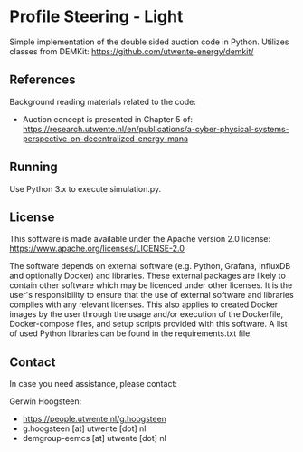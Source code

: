 # Profile Steering - Light

Simple implementation of the double sided auction code in Python. Utilizes classes from DEMKit: https://github.com/utwente-energy/demkit/

## References

Background reading materials related to the code:
- Auction concept is presented in Chapter 5 of: https://research.utwente.nl/en/publications/a-cyber-physical-systems-perspective-on-decentralized-energy-mana

## Running

Use Python 3.x to execute simulation.py.

## License

This software is made available under the Apache version 2.0 license: https://www.apache.org/licenses/LICENSE-2.0

The software depends on external software (e.g. Python, Grafana, InfluxDB and optionally Docker) and libraries. These external packages are likely to contain other software which may be licenced under other licenses. It is the user's responsibility to ensure that the use of external software and libraries complies with any relevant licenses. This also applies to created Docker images by the user through the usage and/or execution of the Dockerfile, Docker-compose files, and setup scripts provided with this software. A list of used Python libraries can be found in the requirements.txt file.

## Contact
In case you need assistance, please contact:

Gerwin Hoogsteen:
- https://people.utwente.nl/g.hoogsteen
- g.hoogsteen [at] utwente [dot] nl
- demgroup-eemcs [at] utwente [dot] nl
